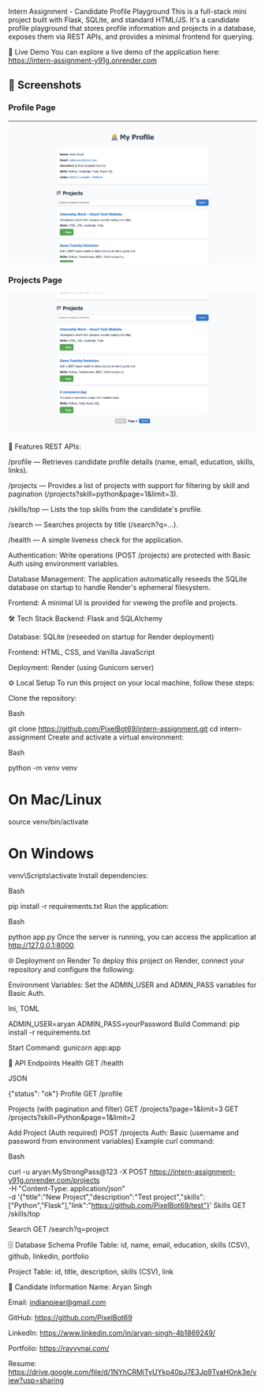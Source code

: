 Intern Assignment - Candidate Profile Playground
This is a full-stack mini project built with Flask, SQLite, and standard HTML/JS. It's a candidate profile playground that stores profile information and projects in a database, exposes them via REST APIs, and provides a minimal frontend for querying.

🚀 Live Demo
You can explore a live demo of the application here: https://intern-assignment-y91g.onrender.com

## 📸 Screenshots

### Profile Page
![Profile Page](screenshots/img1.png)

### Projects Page
![Projects Page](screenshots/img2.png)

📂 Features
REST APIs:

/profile — Retrieves candidate profile details (name, email, education, skills, links).

/projects — Provides a list of projects with support for filtering by skill and pagination (/projects?skill=python&page=1&limit=3).

/skills/top — Lists the top skills from the candidate's profile.

/search — Searches projects by title (/search?q=...).

/health — A simple liveness check for the application.

Authentication: Write operations (POST /projects) are protected with Basic Auth using environment variables.

Database Management: The application automatically reseeds the SQLite database on startup to handle Render's ephemeral filesystem.

Frontend: A minimal UI is provided for viewing the profile and projects.

🛠️ Tech Stack
Backend: Flask and SQLAlchemy

Database: SQLite (reseeded on startup for Render deployment)

Frontend: HTML, CSS, and Vanilla JavaScript

Deployment: Render (using Gunicorn server)

⚙️ Local Setup
To run this project on your local machine, follow these steps:

Clone the repository:

Bash

git clone https://github.com/PixelBot69/intern-assignment.git
cd intern-assignment
Create and activate a virtual environment:

Bash

python -m venv venv
# On Mac/Linux
source venv/bin/activate
# On Windows
venv\Scripts\activate
Install dependencies:

Bash

pip install -r requirements.txt
Run the application:

Bash

python app.py
Once the server is running, you can access the application at http://127.0.0.1:8000.

🌐 Deployment on Render
To deploy this project on Render, connect your repository and configure the following:

Environment Variables: Set the ADMIN_USER and ADMIN_PASS variables for Basic Auth.

Ini, TOML

ADMIN_USER=aryan
ADMIN_PASS=yourPassword
Build Command: pip install -r requirements.txt

Start Command: gunicorn app:app

📑 API Endpoints
Health
GET /health

JSON

{"status": "ok"}
Profile
GET /profile

Projects (with pagination and filter)
GET /projects?page=1&limit=3
GET /projects?skill=Python&page=1&limit=2

Add Project (Auth required)
POST /projects
Auth: Basic (username and password from environment variables)
Example curl command:

Bash

curl -u aryan:MyStrongPass@123 -X POST https://intern-assignment-y91g.onrender.com/projects \
-H "Content-Type: application/json" \
-d '{"title":"New Project","description":"Test project","skills":["Python","Flask"],"link":"https://github.com/PixelBot69/test"}'
Skills
GET /skills/top

Search
GET /search?q=project

🗄️ Database Schema
Profile Table: id, name, email, education, skills (CSV), github, linkedin, portfolio

Project Table: id, title, description, skills (CSV), link

👤 Candidate Information
Name: Aryan Singh

Email: indianpiear@gmail.com

GitHub: https://github.com/PixelBot69

LinkedIn: https://www.linkedin.com/in/aryan-singh-4b1869249/

Portfolio: https://rayvynai.com/

Resume: https://drive.google.com/file/d/1NYhCRMjTyUYkp40pJ7E3Jp9TvaHOnk3e/view?usp=sharing

